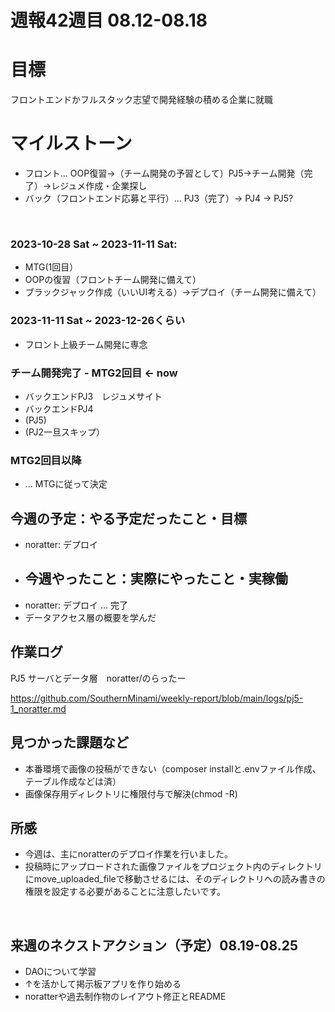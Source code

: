 # 週報42週目 08.12-08.18

# 目標
フロントエンドかフルスタック志望で開発経験の積める企業に就職

# マイルストーン
- フロント... OOP復習→（チーム開発の予習として）PJ5→チーム開発（完了）→レジュメ作成・企業探し
- バック（フロントエンド応募と平行）... PJ3（完了）→ PJ4 → PJ5?

<br />

### 2023-10-28 Sat ~ 2023-11-11 Sat:
- MTG(1回目）
- OOPの復習（フロントチーム開発に備えて）
- ブラックジャック作成（いいUI考える）→デプロイ（チーム開発に備えて）


### 2023-11-11 Sat ~ 2023-12-26くらい
- フロント上級チーム開発に専念

### チーム開発完了 - MTG2回目 <- now
- バックエンドPJ3　レジュメサイト
- バックエンドPJ4
- (PJ5)
- (PJ2一旦スキップ）

### MTG2回目以降 
- ... MTGに従って決定

## 今週の予定：やる予定だったこと・目標
- noratter: デプロイ
- ## 今週やったこと：実際にやったこと・実稼働
- noratter: デプロイ ... 完了
- データアクセス層の概要を学んだ
## 作業ログ

PJ5 サーバとデータ層　noratter/のらったー
<br/>

https://github.com/SouthernMinami/weekly-report/blob/main/logs/pj5-1_noratter.md
<br/>


## 見つかった課題など
- 本番環境で画像の投稿ができない（composer installと.envファイル作成、テーブル作成などは済）
- 画像保存用ディレクトリに権限付与で解決(chmod -R)

## 所感
- 今週は、主にnoratterのデプロイ作業を行いました。
- 投稿時にアップロードされた画像ファイルをプロジェクト内のディレクトリにmove_uploaded_fileで移動させるには、そのディレクトリへの読み書きの権限を設定する必要があることに注意したいです。

<br/>

## 来週のネクストアクション（予定）08.19-08.25
- DAOについて学習
- ↑を活かして掲示板アプリを作り始める
- noratterや過去制作物のレイアウト修正とREADME
<br />
